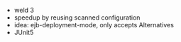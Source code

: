 
* weld 3
* speedup by reusing scanned configuration
* idea: ejb-deployment-mode, only accepts Alternatives
* JUnit5
